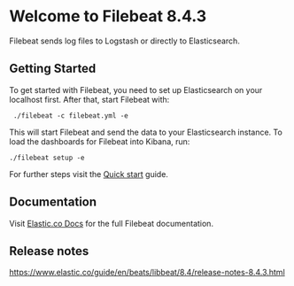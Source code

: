 # Welcome to Filebeat 8.4.3

Filebeat sends log files to Logstash or directly to Elasticsearch.

## Getting Started

To get started with Filebeat, you need to set up Elasticsearch on
your localhost first. After that, start Filebeat with:

     ./filebeat -c filebeat.yml -e

This will start Filebeat and send the data to your Elasticsearch
instance. To load the dashboards for Filebeat into Kibana, run:

    ./filebeat setup -e

For further steps visit the
[Quick start](https://www.elastic.co/guide/en/beats/filebeat/8.4/filebeat-installation-configuration.html) guide.

## Documentation

Visit [Elastic.co Docs](https://www.elastic.co/guide/en/beats/filebeat/8.4/index.html)
for the full Filebeat documentation.

## Release notes

https://www.elastic.co/guide/en/beats/libbeat/8.4/release-notes-8.4.3.html
